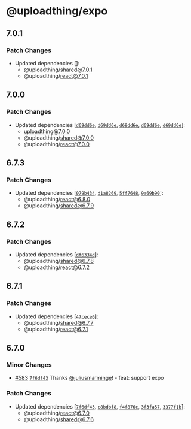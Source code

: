 # @uploadthing/expo

## 7.0.1

### Patch Changes

- Updated dependencies []:
  - @uploadthing/shared@7.0.1
  - @uploadthing/react@7.0.1

## 7.0.0

### Patch Changes

- Updated dependencies [[`d69dd6e`](https://github.com/pingdotgg/uploadthing/commit/d69dd6e434281796cc41a3d70610ecffab7c3f13), [`d69dd6e`](https://github.com/pingdotgg/uploadthing/commit/d69dd6e434281796cc41a3d70610ecffab7c3f13), [`d69dd6e`](https://github.com/pingdotgg/uploadthing/commit/d69dd6e434281796cc41a3d70610ecffab7c3f13), [`d69dd6e`](https://github.com/pingdotgg/uploadthing/commit/d69dd6e434281796cc41a3d70610ecffab7c3f13), [`d69dd6e`](https://github.com/pingdotgg/uploadthing/commit/d69dd6e434281796cc41a3d70610ecffab7c3f13)]:
  - uploadthing@7.0.0
  - @uploadthing/shared@7.0.0
  - @uploadthing/react@7.0.0

## 6.7.3

### Patch Changes

- Updated dependencies [[`079b434`](https://github.com/pingdotgg/uploadthing/commit/079b43423793b2c4510bc6058174d8607dd402c4), [`d1a8269`](https://github.com/pingdotgg/uploadthing/commit/d1a8269923a9574dfb812886ae7f73fb0c349195), [`5ff7648`](https://github.com/pingdotgg/uploadthing/commit/5ff7648b7537cac33f60411ae670f2113e97539c), [`9a69b90`](https://github.com/pingdotgg/uploadthing/commit/9a69b906ed921ac7d2b8aa56445f25935401f20e)]:
  - @uploadthing/react@6.8.0
  - @uploadthing/shared@6.7.9

## 6.7.2

### Patch Changes

- Updated dependencies [[`df6334d`](https://github.com/pingdotgg/uploadthing/commit/df6334d368970ec9791b85f97c58eb7958421e78)]:
  - @uploadthing/shared@6.7.8
  - @uploadthing/react@6.7.2

## 6.7.1

### Patch Changes

- Updated dependencies [[`47cece6`](https://github.com/pingdotgg/uploadthing/commit/47cece61d2a76fcdf498f15678528708c47e39b7)]:
  - @uploadthing/shared@6.7.7
  - @uploadthing/react@6.7.1

## 6.7.0

### Minor Changes

- [#583](https://github.com/pingdotgg/uploadthing/pull/583) [`7f6df43`](https://github.com/pingdotgg/uploadthing/commit/7f6df4312d65aa6fd35911c0a7e388cda39eb2bd) Thanks [@juliusmarminge](https://github.com/juliusmarminge)! - feat: support expo

### Patch Changes

- Updated dependencies [[`7f6df43`](https://github.com/pingdotgg/uploadthing/commit/7f6df4312d65aa6fd35911c0a7e388cda39eb2bd), [`c8bdbf8`](https://github.com/pingdotgg/uploadthing/commit/c8bdbf8293be2b235a936214ccec398266851f16), [`f4f876c`](https://github.com/pingdotgg/uploadthing/commit/f4f876c1a0d4d0fe25302c84c0396fb737cd6458), [`3f3fa57`](https://github.com/pingdotgg/uploadthing/commit/3f3fa572e41dec0dd8ebc94aef20648a8f3bf8d4), [`3377f1b`](https://github.com/pingdotgg/uploadthing/commit/3377f1b9f8d1ae87f7202bf0aeb67bb6a6fa1487)]:
  - @uploadthing/react@6.7.0
  - @uploadthing/shared@6.7.6
